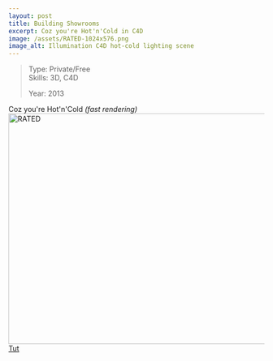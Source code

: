 ```yaml
---
layout: post
title: Building Showrooms
excerpt: Coz you're Hot'n'Cold in C4D
image: /assets/RATED-1024x576.png
image_alt: Illumination C4D hot-cold lighting scene
---
```


<blockquote>Type: Private/Free<br />
Skills: 3D, C4D</p>
<p>Year: 2013</p></blockquote>
<p>Coz you're Hot'n'Cold <em>(fast rendering)</em><a href="http://blog.thibaultjanbeyer.com/wp-content/uploads/2015/03/RATED.png"><img class="alignnone wp-image-1173 size-large" src="{{ site.baseurl }}/assets/RATED-1024x576.png" alt="RATED" width="809" height="455" /></a><a href="https://www.youtube.com/watch?v=vG3FSPYzSFc" target="_blank">Tut</a></p>
